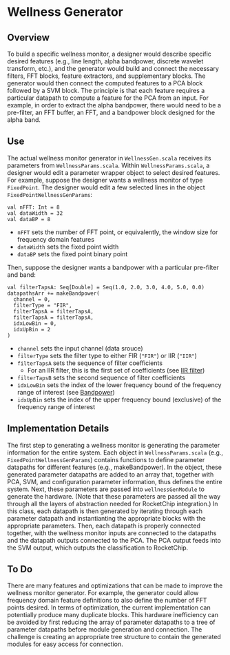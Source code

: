 # Wellness Generator

## Overview
To build a specific wellness monitor, a designer would describe specific desired features (e.g., line length, alpha bandpower, discrete wavelet transform, etc.), and the generator would build and connect the necessary filters, FFT blocks, feature extractors, and supplementary blocks. The generator would then connect the computed features to a PCA block followed by a SVM block. The principle is that each feature requires a particular datapath to compute a feature for the PCA from an input. For example, in order to extract the alpha bandpower, there would need to be a pre-filter, an FFT buffer, an FFT, and a bandpower block designed for the alpha band.

## Use
The actual wellness monitor generator in `WellnessGen.scala` receives its parameters from `WellnessParams.scala`. Within `WellnessParams.scala`, a designer would edit a parameter wrapper object to select desired features. For example, suppose the designer wants a wellness monitor of type `FixedPoint`. The designer would edit a few selected lines in the object `FixedPointWellnessGenParams`:
```
val nFFT: Int = 8
val dataWidth = 32
val dataBP = 8
```
* `nFFT` sets the number of FFT point, or equivalently, the window size for frequency domain features
* `dataWidth` sets the fixed point width
* `dataBP` sets the fixed point binary point

Then, suppose the designer wants a bandpower with a particular pre-filter and band:
```
val filterTapsA: Seq[Double] = Seq(1.0, 2.0, 3.0, 4.0, 5.0, 0.0)
datapathsArr += makeBandpower(
  channel = 0,
  filterType = "FIR",
  filterTapsA = filterTapsA,
  filterTapsA = filterTapsA,
  idxLowBin = 0,
  idxUpBin = 2
)
```
* `channel` sets the input channel (data srouce)
* `filterType` sets the filter type to either FIR (`"FIR"`) or IIR (`"IIR"`)
* `filterTapsA` sets the sequence of filter coefficients
  * For an IIR filter, this is the first set of coefficients (see [IIR filter](https://github.com/ucberkeley-ee290c/fa18-wellness-monitor/blob/master/doc/iir.md))
* `filterTapsB` sets the second sequence of filter coefficients
* `idxLowBin` sets the index of the lower frequency bound of the frequency range of interest (see [Bandpower](https://github.com/ucberkeley-ee290c/fa18-wellness-monitor/blob/master/doc/bandpower.md))
* `idxUpBin` sets the index of the upper frequency bound (exclusive) of the frequency range of interest

## Implementation Details
The first step to generating a wellness monitor is generating the parameter information for the entire system. Each object in `WellnessParams.scala` (e.g., `FixedPointWellnessGenParams`) contains functions to define parameter datapaths for different features (e.g., makeBandpower). In the object, these generated parameter datapaths are added to an array that, together with PCA, SVM, and configuration parameter information, thus defines the entire system.
Next, these parameters are passed into `wellnessGenModule` to generate the hardware. (Note that these parameters are passed all the way through all the layers of abstraction needed for RocketChip integration.) In this class, each datapath is then generated by iterating through each parameter datapath and instantianting the appropriate blocks with the appropriate parameters. Then, each datapath is properly connected together, with the wellness monitor inputs are connected to the datapaths and the datapath outputs connected to the PCA. The PCA output feeds into the SVM output, which outputs the classification to RocketChip.

## To Do
There are many features and optimizations that can be made to improve the wellness monitor generator. For example, the generator could allow frequency domain feature definitions to also define the number of FFT points desired. In terms of optimization, the current implementation can potentially produce many duplicate blocks. This hardware inefficiency can be avoided by first reducing the array of parameter datapaths to a tree of parameter datapaths before module generation and connection. The challenge is creating an appropriate tree structure to contain the generated modules for easy access for connection.
